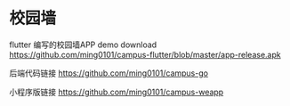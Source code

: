 # 校园墙

flutter 编写的校园墙APP
demo download https://github.com/ming0101/campus-flutter/blob/master/app-release.apk

后端代码链接 https://github.com/ming0101/campus-go

小程序版链接 https://github.com/ming0101/campus-weapp
